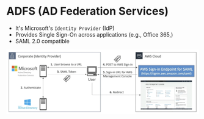 # ADFS (AD Federation Services)

- It's Microsoft's `Identity Provider` (IdP)
- Provides Single Sign-On across applications (e.g., Office 365,)
- SAML 2.0 compatible

![ADFS](.images/adfs.png)
